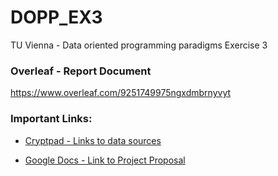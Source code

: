 # DOPP_EX3
TU Vienna - Data oriented programming paradigms Exercise 3


### Overleaf - Report Document

https://www.overleaf.com/9251749975ngxdmbrnyvyt
### Important Links:

* [Cryptpad - Links to data sources](https://cryptpad.piratenpartei.de/pad/#/2/pad/edit/OJCm1t-Hsz2gIaZHuRmvE+4k/)

* [Google Docs - Link to Project Proposal](https://docs.google.com/document/d/17UJZGyf5W_zKOpZBso5Ds9KIZ3cHsBMuaKC-mSDAcso/edit#)

